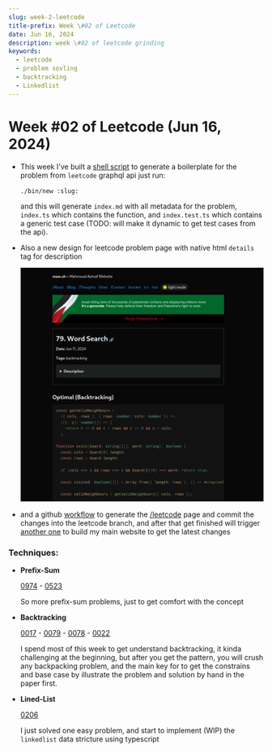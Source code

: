 ```yaml
---
slug: week-2-leetcode
title-prefix: Week \#02 of Leetcode
date: Jun 16, 2024
description: week \#02 of leetcode grinding
keywords:
  - leetcode
  - problem sovling
  - backtracking
  - Linkedlist
---
```


# Week #02 of Leetcode (Jun 16, 2024)

- This week I've built a [shell script](https://github.com/22mahmoud/leetcode/blob/main/bin/new) to generate a boilerplate for the problem
  from `leetcode` graphql api
  just run:
  ```shell
  ./bin/new :slug:
  ```
  and this will generate `index.md` with all metadata for the problem, `index.ts`
  which contains the function, and `index.test.ts` which contains a generic test
  case (TODO: will make it dynamic to get test cases from the api).

- Also a new design for leetcode problem page with native html `details` tag for 
  description

  ![a screenshot of word search leetcode problem from my website](./screenshot-240616-0251-35.png)

- and a github [workflow](https://github.com/22mahmoud/leetcode/blob/main/.github/workflows/update_problems.yml) to generate the [/leetcode](/leetcode) page and commit
the changes into the leetcode branch, and after that get finished will trigger 
[another one](https://github.com/22mahmoud/leetcode/blob/main/.github/workflows/update_blog.yml) to build my main website to get the latest changes

### Techniques: 

- **Prefix-Sum**

  [0974](/leetcode/problems/974_subarray_sums_divisible_by_k/) - [0523](/leetcode/problems/523_continuous_subarray_sum/)

  So more prefix-sum problems, just to get comfort with the concept

- **Backtracking**

  [0017](/leetcode/problems/17_letter_combinations_of_a_phone_number/) - [0079](/leetcode/problems/79_word_search/) - [0078](/leetcode/problems/78_subsets/) - [0022](/leetcode/problems/22_generate_parentheses/)

  I spend most of this week to get understand backtracking, it kinda challenging 
  at the beginning, but after you get the pattern, you will crush any backpacking
  problem, and the main key for to get the constrains and base case by illustrate 
  the problem and solution by hand in the paper first.

- **Lined-List**

  [0206](/leetcode/problems/206_reverse_linked_list/)

  I just solved one easy problem, and start to implement (WIP) the `linkedlist`
  data stricture using typescript


